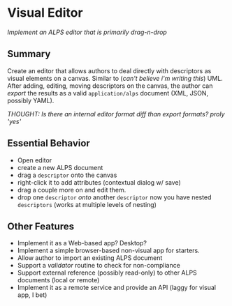 # Visual Editor #

*Implement an ALPS editor that is primarily drag-n-drop*

## Summary ##
Create an editor that allows authors to deal directly with descriptors as visual elements on a canvas. 
Similar to (_can't believe i'm writing this_) UML. After adding, editing, moving descriptors on the canvas,
the author can *export* the results as a valid `application/alps` document (XML, JSON, possibly YAML).

*THOUGHT: Is there an internal editor format diff than export formats? proly 'yes'*

## Essential Behavior ##
 * Open editor
 * create a new ALPS document
 * drag a `descriptor` onto the canvas
 * right-click it to add attributes (contextual dialog w/ save)
 * drag a couple more on and edit them.
 * drop one `descriptor` _onto_ another `descriptor` now you have nested `descriptors` (works at multiple levels of nesting)
 
## Other Features ##
 * Implement it as a Web-based app? Desktop?
 * Implement a simple browser-based non-visual app for starters.
 * Allow author to import an existing ALPS document 
 * Support a _validator_ routine to check for non-compliance
 * Support external reference (possibly read-only) to other ALPS documents (local or remote)
 * Implement it as a remote service and provide an API (laggy for visual app, I bet)

 
